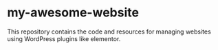# my-awesome-website
This repository contains the code and resources for managing websites using WordPress plugins like elementor.
